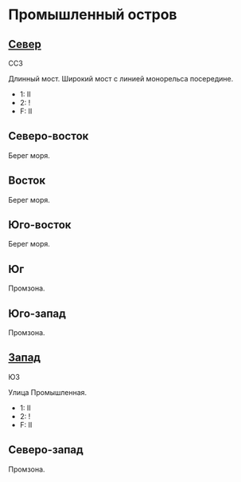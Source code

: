 # Промышленный остров

## [Север](./615075.md)

ССЗ

Длинный мост.
Широкий мост с линией монорельса посередине.

* 1:    II
* 2:    !
* F:    II

## Северо-восток

Берег моря.

## Восток

Берег моря.

## Юго-восток

Берег моря.

## Юг

Промзона.

## Юго-запад

Промзона.

## [Запад](./585145.md)

ЮЗ

Улица Промышленная.

* 1:    II
* 2:    !
* F:    II

## Северо-запад

Промзона.
